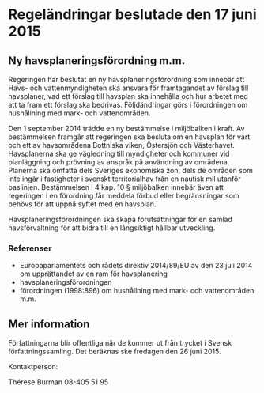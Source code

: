 # Regeländringar beslutade den 17 juni 2015

## Ny havsplaneringsförordning m.m.

Regeringen har beslutat en ny havsplaneringsförordning som innebär att Havs\- och vattenmyndigheten ska ansvara för framtagandet av förslag till havsplaner, vad ett förslag till havsplan ska innehålla och hur arbetet med att ta fram ett förslag ska bedrivas. Följdändringar görs i förordningen om hushållning med mark\- och vattenområden.

Den 1 september 2014 trädde en ny bestämmelse i miljöbalken i kraft. Av bestämmelsen framgår att regeringen ska besluta om en havsplan för vart och ett av havsområdena Bottniska viken, Östersjön och Västerhavet. Havsplanerna ska ge vägledning till myndigheter och kommuner vid planläggning och prövning av anspråk på användning av områdena. Planerna ska omfatta dels Sveriges ekonomiska zon, dels de områden som inte ingår i fastigheter i svenskt territorialhav från en nautisk mil utanför baslinjen. Bestämmelsen i 4 kap. 10 § miljöbalken innebär även att regeringen i en förordning får meddela förbud eller begränsningar som behövs för att uppnå syftet med en havsplan.

Havsplaneringsförordningen ska skapa förutsättningar för en samlad havsförvaltning för att bidra till en långsiktigt hållbar utveckling.

### Referenser

* Europaparlamentets och rådets direktiv 2014/89/EU av den 23 juli 2014 om upprättandet av en ram för havsplanering
* havsplaneringsförordningen
* förordningen (1998:896\) om hushållning med mark\- och vattenområden m.m.

## Mer information

Författningarna blir offentliga när de kommer ut från trycket i Svensk författningssamling. Det beräknas ske fredagen den 26 juni 2015\.

Kontaktperson:

Thérèse Burman 08\-405 51 95
